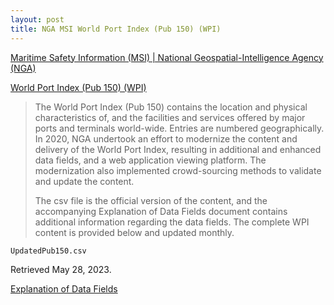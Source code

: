 ```yaml
---
layout: post
title: NGA MSI World Port Index (Pub 150) (WPI)
---
```


[Maritime Safety Information (MSI) \| National Geospatial-Intelligence Agency (NGA)](https://msi.nga.mil/)

[World Port Index (Pub 150) (WPI)](https://msi.nga.mil/Publications/WPI)

> The World Port Index (Pub 150) contains the location and physical characteristics of, and the facilities and services offered by major ports and terminals world-wide. Entries are numbered geographically. In 2020, NGA undertook an effort to modernize the content and delivery of the World Port Index, resulting in additional and enhanced data fields, and a web application viewing platform. The modernization also implemented crowd-sourcing methods to validate and update the content.
>
> The csv file is the official version of the content, and the accompanying Explanation of Data Fields document contains additional information regarding the data fields. The complete WPI content is provided below and updated monthly.

`UpdatedPub150.csv`

Retrieved May 28, 2023.

[Explanation of Data Fields](https://msi.nga.mil/api/publications/download?key=16920959/SFH00000/WPI_Explanation_of_Data_Fields.pdf&type=view)
